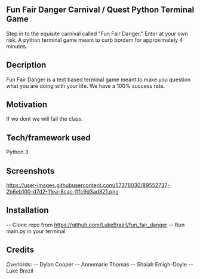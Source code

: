 ## Fun Fair Danger Carnival / Quest Python Terminal Game
Step in to the equisite carnival called "Fun Fair Danger." Enter at your own risk. A python terminal game meant to curb bordem for approximately 4 minutes.
## Decription
Fun Fair Danger is a text based terminal game meant to make you question what you are doing with your life. We have a 100% success rate. 

## Motivation
If we dont we will fail the class.

## Tech/framework used
Python 3

## Screenshots
https://user-images.githubusercontent.com/57376030/89552737-2b6eb100-d7d2-11ea-8cac-fffc9d3ad821.png

## Installation
-- Clone repo from https://github.com/LukeBrazil/fun_fair_danger
-- Run main.py in your terminal

## Credits
Overlords:
-- Dylan Cooper
-- Annemarie Thomas
-- Shaiah Emigh-Doyle
-- Luke Brazil
